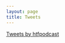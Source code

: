 ```yaml
---
layout: page
title: Tweets
---
```


<a class="twitter-timeline" href="https://twitter.com/htfpodcast?ref_src=twsrc%5Etfw">Tweets by htfpodcast</a> <script async src="https://platform.twitter.com/widgets.js" charset="utf-8"></script>
